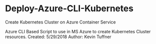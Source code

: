 # Deploy-Azure-CLI-Kubernetes
Create Kubernetes Cluster on Azure Container Service







Azure CLI Based Script to use in MS Azure to create Kubernetes Cluster resources. Created: 5/29/2018 Author: Kevin Tuffner
